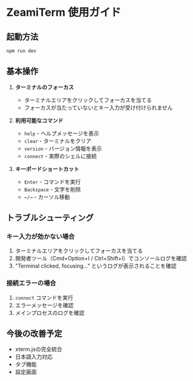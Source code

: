 # ZeamiTerm 使用ガイド

## 起動方法

```bash
npm run dev
```

## 基本操作

1. **ターミナルのフォーカス**
   - ターミナルエリアをクリックしてフォーカスを当てる
   - フォーカスが当たっていないとキー入力が受け付けられません

2. **利用可能なコマンド**
   - `help` - ヘルプメッセージを表示
   - `clear` - ターミナルをクリア
   - `version` - バージョン情報を表示
   - `connect` - 実際のシェルに接続

3. **キーボードショートカット**
   - `Enter` - コマンドを実行
   - `Backspace` - 文字を削除
   - `←/→` - カーソル移動

## トラブルシューティング

### キー入力が効かない場合
1. ターミナルエリアをクリックしてフォーカスを当てる
2. 開発者ツール（Cmd+Option+I / Ctrl+Shift+I）でコンソールログを確認
3. "Terminal clicked, focusing..." というログが表示されることを確認

### 接続エラーの場合
1. `connect` コマンドを実行
2. エラーメッセージを確認
3. メインプロセスのログを確認

## 今後の改善予定
- xterm.jsの完全統合
- 日本語入力対応
- タブ機能
- 設定画面